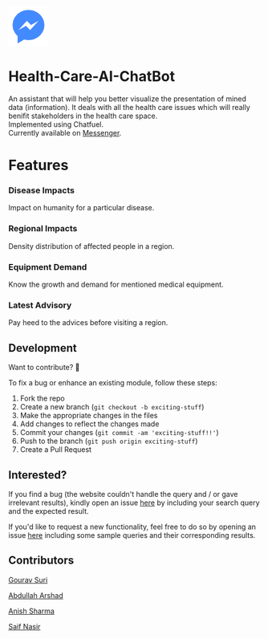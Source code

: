 <img src="images/logo.png" width="80" href="https://www.facebook.com/Yolo-Care-1746208545453012/">  
  
# Health-Care-AI-ChatBot  
An assistant that will help you better visualize the presentation of mined data (information). 
It deals with all the health care issues which will really benifit stakeholders in the health care space.  
Implemented using Chatfuel.  
Currently available on [Messenger](https://www.facebook.com/Yolo-Care-1746208545453012/).  
  
  
# Features  
  
### Disease Impacts
Impact on humanity for a particular disease.  
  
### Regional Impacts
Density distribution of affected people in a region.  
  
### Equipment Demand
Know the growth and demand for mentioned medical equipment.  
  
### Latest Advisory
Pay heed to the advices before visiting a region.  
  
  
## Development  
  
Want to contribute? **:pencil:**  
  
To fix a bug or enhance an existing module, follow these steps:  
  
1. Fork the repo
2. Create a new branch (`git checkout -b exciting-stuff`)
3. Make the appropriate changes in the files
4. Add changes to reflect the changes made
5. Commit your changes (`git commit -am 'exciting-stuff!!'`)
6. Push to the branch (`git push origin exciting-stuff`)
7. Create a Pull Request  
  
  
## Interested?  
  
If you find a bug (the website couldn't handle the query and / or gave irrelevant results), kindly open an issue [here](https://github.com/thegenuinegourav/Money-Order/issues/new) by including your search query and the expected result.  
  
If you'd like to request a new functionality, feel free to do so by opening an issue [here](https://github.com/thegenuinegourav/Money-Order/issues/new) including some sample queries and their corresponding results.  
  
  
## Contributors

[Gourav Suri](https://github.com/thegenuinegourav)  

[Abdullah Arshad](https://github.com/abdullaharshad/)  

[Anish Sharma](https://github.com/RealAnishSharma)  

[Saif Nasir](https://github.com/shyshin)  

